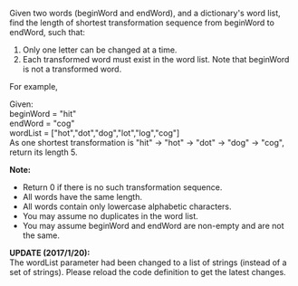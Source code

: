 Given two words (beginWord and endWord), and a dictionary's word list, find the length of shortest transformation sequence from beginWord to endWord, such that:

1. Only one letter can be changed at a time.
2. Each transformed word must exist in the word list. Note that beginWord is not a transformed word.

For example,

Given:  
beginWord = "hit"  
endWord = "cog"  
wordList = ["hot","dot","dog","lot","log","cog"]  
As one shortest transformation is "hit" -> "hot" -> "dot" -> "dog" -> "cog",  
return its length 5.

**Note:**  
* Return 0 if there is no such transformation sequence.
* All words have the same length.
* All words contain only lowercase alphabetic characters.
* You may assume no duplicates in the word list.
* You may assume beginWord and endWord are non-empty and are not the same.

**UPDATE (2017/1/20):**  
The wordList parameter had been changed to a list of strings (instead of a set of strings). Please reload the code definition to get the latest changes.

